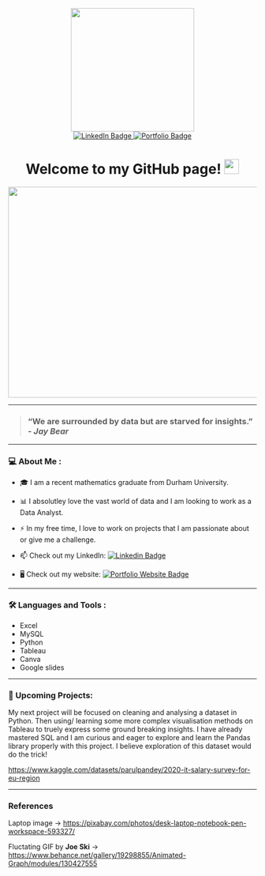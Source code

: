 <div id="header" align="center">
  <a href="https://www.behance.net/gallery/19298855/Animated-Graph/modules/130427555">
    <img src="https://github.com/user-attachments/assets/40a4cdbc-f1a0-4f10-8035-c982f618d5e4" width="250"/>
  </a>
<div id="badges">
    <a href="https://www.linkedin.com/in/ah901/">
      <img src="https://img.shields.io/badge/LinkedIn-blue?style=for-the-badge&logo=linkedin&logoColor=white" alt="LinkedIn Badge"/>
    </a>
    <a href="https://www.linkedin.com/in/ah901/">
      <img src="https://img.shields.io/badge/Portfolio%20Website-navy?style=for-the-badge" alt="Portfolio Badge"/>
    </a>
  </div>
  <h1>
    Welcome to my GitHub page!
    <img src="https://media.giphy.com/media/hvRJCLFzcasrR4ia7z/giphy.gif" width="30px"/>
  </h1>
</div>
<div align="center">
  <a href="https://pixabay.com/photos/desk-laptop-notebook-pen-workspace-593327/">
    <img src="https://github.com/user-attachments/assets/03c2fd3a-9852-452f-bad1-00659e156c09" width="640" height="427"/>
  </a>
</div>

---
>>>
> ### “We are surrounded by data but are starved for insights.” - *Jay Bear*
>>>
---

### 💻 About Me :

- 🎓 I am a recent mathematics graduate from Durham University.

- 📊 I absolutley love the vast world of data and I am looking to work as a Data Analyst. 

- ⚡ In my free time, I love to work on projects that I am passionate about or give me a challenge.

- :mailbox: Check out my LinkedIn: [![Linkedin Badge](https://img.shields.io/badge/-Adnan-blue?style=flat&logo=Linkedin&logoColor=white)](https://www.linkedin.com/in/ah901/)

- 🖥️ Check out my website: [![Portfolio Website Badge](https://img.shields.io/badge/Portfolio%20Website-navy?style=flat)](https://www.linkedin.com/in/ah901/)
---

### :hammer_and_wrench: Languages and Tools :
- Excel
- MySQL
- Python
- Tableau
- Canva
- Google slides
---

### 🔭 Upcoming Projects:

My next project will be focused on cleaning and analysing a dataset in Python. Then using/ learning some more complex visualisation methods on Tableau to truely express some ground breaking insights. I have already mastered SQL and I am curious and eager to explore and learn the Pandas library properly with this project. I believe exploration of this dataset would do the trick!

https://www.kaggle.com/datasets/parulpandey/2020-it-salary-survey-for-eu-region

---

### References

Laptop image -> https://pixabay.com/photos/desk-laptop-notebook-pen-workspace-593327/

Fluctating GIF by **Joe Ski** -> https://www.behance.net/gallery/19298855/Animated-Graph/modules/130427555

<!---
AdnanH901/AdnanH901 is a ✨ special ✨ repository because its `README.md` (this file) appears on your GitHub profile.
You can click the Preview link to take a look at your changes.
--->
